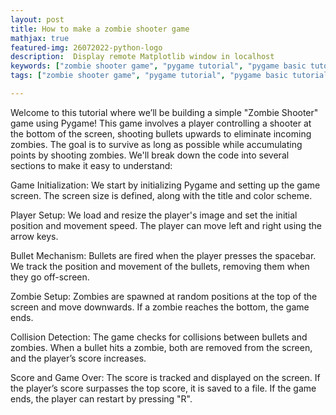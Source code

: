 ```yaml
---
layout: post
title: How to make a zombie shooter game 
mathjax: true
featured-img: 26072022-python-logo
description:  Display remote Matplotlib window in localhost
keywords: ["zombie shooter game", "pygame tutorial", "pygame basic tutorial"]
tags: ["zombie shooter game", "pygame tutorial", "pygame basic tutorial"]

---
```


Welcome to this tutorial where we’ll be building a simple "Zombie Shooter" game using Pygame! This game involves a player controlling a shooter at the bottom of the screen, shooting bullets upwards to eliminate incoming zombies. The goal is to survive as long as possible while accumulating points by shooting zombies. We'll break down the code into several sections to make it easy to understand:

Game Initialization: We start by initializing Pygame and setting up the game screen. The screen size is defined, along with the title and color scheme.

Player Setup: We load and resize the player's image and set the initial position and movement speed. The player can move left and right using the arrow keys.

Bullet Mechanism: Bullets are fired when the player presses the spacebar. We track the position and movement of the bullets, removing them when they go off-screen.

Zombie Setup: Zombies are spawned at random positions at the top of the screen and move downwards. If a zombie reaches the bottom, the game ends.

Collision Detection: The game checks for collisions between bullets and zombies. When a bullet hits a zombie, both are removed from the screen, and the player’s score increases.

Score and Game Over: The score is tracked and displayed on the screen. If the player’s score surpasses the top score, it is saved to a file. If the game ends, the player can restart by pressing "R".
